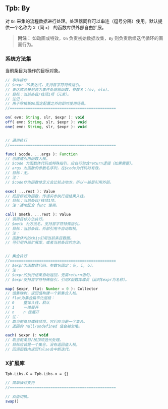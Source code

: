 ## Tpb: By

对 `On` 采集的流程数据进行处理。处理器同样可以串连（逗号分隔）使用。默认提供一个名称为 `X`（同 `x`） 的函数库供外部自由扩展。

> **附注：**
> 如动画或特效，`On` 负责初始数据收集，`By` 则负责后续迭代循环的画面行为。


### 系统方法集

当前条目为操作的目标对象。

```js
// 事件操作
// $expr JS表达式，支持首字符特殊指引。
// 表达式会被封装为事件处理器函数，参数名：(ev, elo)。
// 目标：当前条目/栈顶1项（元素）。
// 注记：
// 用于除模板On固定配置之外的即时使用场景。
//===============================================

on( evn: String, slr, $expr ): void
off( evn: String, slr, $expr ): void
one( evn: String, slr, $expr ): void


// 通用执行
//===============================================

func( $code, ...args ): Function
// 创建或引用函数入栈。
// $code 为函数体代码或特殊指引，应自行包含return逻辑（如果需要）。
// args 为函数的参数名序列，在$code为代码时有效。
// 目标：无。
// 注：
// $code作为函数体定义会比较占地方，所以一般是引用外部。

exec( ...rest ): Value
// 把目标视为函数，传递实参执行后结果入栈。
// 目标：当前条目/栈顶1项。
// 注：通常配合 func 使用。

call( $meth, ...rest ): Value
// 调用目标方法执行。
// $meth 为方法名，支持首字符特殊指引。
// 目标：当前条目。外部引用不自动取栈。
// 注：
// 函数体内的this引用当前条目数据。
// 可引用外部扩展库，或者当前条目的方法。


// 集合执行
//===============================================
// $expr为函数体代码，参数名固定：（v, i, o）。
// 注：
// $expr的执行结果自动返回，无需return语句。
// $expr支持首字符特殊指引，引用X函数库成员（此时$expr为名称）。

map( $expr, flat: Number = 0 ): Collector
// 值集映射，返回值构建一个新集合入栈。
// flat为集合扁平化层级：
// 0    整体入栈，默认
// 1    一维展开
// n    n 维展开
// 注：
// 取当前条目或栈顶项，它们应当是一个集合。
// 返回的 null/undefined 值会被忽略。

each( $expr ): void
// 取当前条目/栈顶项迭代处理。
// 目标应该是一个集合，没有返回值入栈。
// 回调函数内返回false会中断迭代。
```


### X扩展库

`Tpb.Libs.X = Tpb.Libs.x = {}`

```js
// 简单操作支持
//===============================================

// 双值切换。
swap()


```

